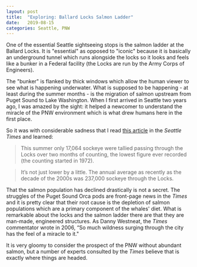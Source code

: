 ```yaml
---
layout: post
title:  "Exploring: Ballard Locks Salmon Ladder"
date:   2019-08-15  
categories: Seattle, PNW
---
```

One of the essential Seattle sightseeing stops is the salmon ladder at the Ballard Locks. It is "essential" as opposed to "iconic" because it is basically an underground tunnel which runs alongside the locks so it looks and feels like a bunker in a Federal facility (the Locks are run by the Army Corps of Engineers).

The "bunker" is flanked by thick windows which allow the human viewer to see what is happening underwater. What is supposed to be happening - at least during the summer months - is the migration of salmon upstream from Puget Sound to Lake Washington. When I first arrived in Seattle two years ago, I was amazed by the sight: it helped a newcomer to understand the miracle of the PNW environment which is what drew humans here in the first place.

So it was with considerable sadness that I read [this article](https://www.seattletimes.com/seattle-news/environment/seattle-as-museum-tourists-can-still-see-wild-salmon-at-the-ballard-locks-on-video/?utm_source=marketingcloud&utm_medium=email&utm_campaign=Morning+Brief+8-14-19_8_14_2019&utm_term=) in the *Seattle Times* and learned:

> This summer only 17,064 sockeye were tallied passing through the Locks over two months of counting, the lowest figure ever recorded (the counting started in 1972).

> It’s not just lower by a little. The annual average as recently as the decade of the 2000s was 237,000 sockeye through the Locks.

That the salmon population has declined drastically is not a secret. The struggles of the Puget Sound Orca pods are front-page news in the *Times* and it is pretty clear that their root cause is the depletion of salmon populations which are a primary component of the whales' diet. What is remarkable about the locks and the salmon ladder there are that they are man-made, engineered structures. As Danny Westneat, the *Times* commentator wrote in 2006, “So much wildness surging through the city has the feel of a miracle to it."

It is very gloomy to consider the prospect of the PNW without abundant salmon, but a number of experts consulted by the *Times* believe that is exactly where things are headed.

>
